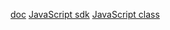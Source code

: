 [doc](https://docs.aws.amazon.com/ko_kr/index.html)
[JavaScript sdk](https://docs.aws.amazon.com/ko_kr/sdk-for-javascript/index.html)
[JavaScript class](https://docs.aws.amazon.com/AWSJavaScriptSDK/latest/)

